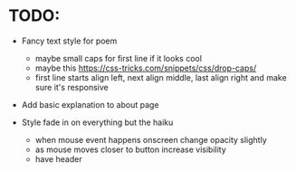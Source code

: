 # TODO:

* Fancy text style for poem
  * maybe small caps for first line if it looks cool
  * maybe this https://css-tricks.com/snippets/css/drop-caps/
  * first line starts align left, next align middle, last align right and make sure it's responsive
* Add basic explanation to about page

* Style fade in on everything but the haiku
  * when mouse event happens onscreen change opacity slightly
  * as mouse moves closer to button increase visibility
  * have header <Title /> refresh and then fade out upon vote button click

* COLLECT AND CLEAN DATA
  * Get all haikus by Basho
  * Get as many more haikus in the style of and of comparable quality to Basho
    as possible

* Haiku Service

  * Return a poem from python function
  * Get poem from python function in web app
  * Generate random poem via AI in python func
  * Allow users to vote poem up/down or skip
  * Bunch of DB work
    * https://github.com/serverless/examples/tree/master/aws-python-rest-api-with-faunadb
  * Automatically integrate with AI model
    * Controls on feeding new poems back into model

* OPTIMIZATIONS
  * Cool favicon
  * Some image off screen so it shows up in thumbnails
  * Ability to change to another random color theme

# Notes:

functionally structured like randoma11y.com (but not necessarily the same look)

http://webdesignernotebook.com/examples/twinkle-twinkle.html (shows poem
styling)

https://www.poetrygenerator.ninja/poem/a1a915bf94233c75 (poem styling) (AI poem
generator)
